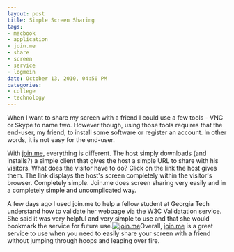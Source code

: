 ```yaml
--- 
layout: post
title: Simple Screen Sharing
tags: 
- macbook
- application
- join.me
- share
- screen
- service
- logmein
date: October 13, 2010, 04:50 PM
categories: 
- college
- technology
---
```

When I want to share my screen with a friend I could use a few tools - VNC or Skype to name two. However though, using those tools requires that the end-user, my friend, to install some software or register an account. In other words, it is not easy for the end-user.

With [join.me](https://join.me/), everything is different. The host simply downloads (and installs?) a simple client that gives the host a simple URL to share with his visitors. What does the visitor have to do? Click on the link the host gives them. The link displays the host's screen completely within the visitor's browser. Completely simple. Join.me does screen sharing very easily and in a completely simple and uncomplicated way.

A few days ago I used join.me to help a fellow student at Georgia Tech understand how to validate her webpage via the W3C Validatation service. She said it was very helpful and very simple to use and that she would bookmark the service for future use.[![](http://www.tanner-smith.com/wp-content/uploads/2010/10/join_me-1024x640.png "join.me")](http://www.tanner-smith.com/wp-content/uploads/2010/10/join_me.png)Overall, [join.me](https://join.me/) is a great service to use when you need to easily share your screen with a friend without jumping through hoops and leaping over fire.
